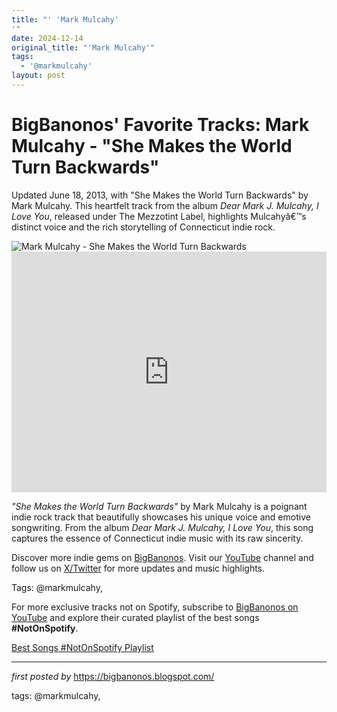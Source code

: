 ```yaml
---
title: "' 'Mark Mulcahy'
'"
date: 2024-12-14
original_title: "'Mark Mulcahy'"
tags:
  - '@markmulcahy'
layout: post
---
```

<!-- Post Title -->
<h1 >BigBanonos' Favorite Tracks: Mark Mulcahy - "She Makes the World Turn Backwards"</h1> <!-- Introductory Text -->
<p >Updated June 18, 2013, with "She Makes the World Turn Backwards" by Mark Mulcahy. This heartfelt track from the album <em>Dear Mark J. Mulcahy, I Love You</em>, released under The Mezzotint Label, highlights Mulcahyâ€™s distinct voice and the rich storytelling of Connecticut indie rock.</p> <!-- Featured Image -->
<div > <img src="https://www.rollingstone.com/wp-content/uploads/2018/06/rs-10326-20130403-mm-x624-1365022393.jpg" alt="Mark Mulcahy - She Makes the World Turn Backwards" />
</div> <!-- YouTube Video Embed -->
<div > <iframe width="100%" height="385" src="https://www.youtube.com/embed/f42OyBt6Pbo" title="Mark Mulcahy - "She Makes the World Turn Backwards" (Official Video)" frameborder="0" allow="accelerometer; autoplay; clipboard-write; encrypted-media; gyroscope; picture-in-picture; web-share" referrerpolicy="strict-origin-when-cross-origin" allowfullscreen></iframe>
</div> <!-- Song Information -->
<div > <p><em>"She Makes the World Turn Backwards"</em> by Mark Mulcahy is a poignant indie rock track that beautifully showcases his unique voice and emotive songwriting. From the album <em>Dear Mark J. Mulcahy, I Love You</em>, this song captures the essence of Connecticut indie music with its raw sincerity.</p>
</div> <!-- Footer Links -->
<div > <p>Discover more indie gems on <a href="https://bigbanonos.blogspot.com/" target="_blank">BigBanonos</a>. Visit our <a href="https://www.youtube.com/@BigBanonos" target="_blank">YouTube</a> channel and follow us on <a href="https://x.com/bigbanonos" target="_blank">X/Twitter</a> for more updates and music highlights.</p>
</div> <!-- Tags -->
<p >Tags: @markmulcahy,</p>


<!--Subscribe and Playlist Links-->
<div>
    <p>For more exclusive tracks not on Spotify, subscribe to <a href="https://www.youtube.com/@BigBanonos" target="_blank">BigBanonos on YouTube</a> and explore their curated playlist of the best songs <strong>#NotOnSpotify</strong>.</p>
    <p><a href="https://www.youtube.com/playlist?list=PLtuNtuTatqI0kFahUCbtbfenC_ET5O_tr" target="_blank">Best Songs #NotOnSpotify Playlist<br /></a></p></div>

<hr />

<p><em>first posted by</em> <a href="https://bigbanonos.blogspot.com/" rel="noopener" target="_new">https://bigbanonos.blogspot.com/</a></p>

<p>tags: @markmulcahy,</p>
